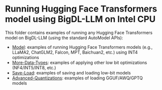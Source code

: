 # Running Hugging Face Transformers model using BigDL-LLM on Intel CPU

This folder contains examples of running any Hugging Face Transformers model on BigDL-LLM (using the standard AutoModel APIs):

- [Model](Model): examples of running Hugging Face Transformers models (e.g., LLaMA2, ChatGLM2, Falcon, MPT, Baichuan2, etc.) using INT4 optimizations
- [More-Data-Types](More-Data-Types): examples of applying other low bit optimizations (NF4/INT5/INT8, etc.)
- [Save-Load](Save-Load): examples of saving and loading low-bit models
- [Advanced-Quantizations](): examples of loading GGUF/AWQ/GPTQ models
